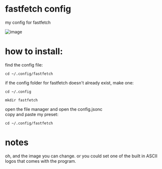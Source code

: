 # fastfetch config
my config for fastfetch

![image](https://github.com/user-attachments/assets/c0b640fa-26b5-41e1-ad6b-958751bb44f2)

# how to install:

find the config file:

```
cd ~/.config/fastfetch
```

if the config folder for fastfetch doesn't already exist, make one:

```
cd ~/.config

mkdir fastfetch
```
open the file manager and open the config.jsonc
<br>copy and paste my preset:

```
cd ~/.config/fastfetch
```

# notes

oh, and the image you can change. or you could set one of the built in ASCII logos that comes with the program.
